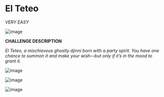 # El Teteo

*VERY EASY*

![image](https://github.com/user-attachments/assets/5396caed-87d7-4339-aa4c-e3b48419a4f5)

**CHALLENGE DESCRIPTION**

*El Teteo, a mischievous ghostly djinni born with a party spirit. You have one chance to summon it and make your wish—but only if it’s in the mood to grant it.*

![image](https://github.com/user-attachments/assets/cb4fb935-807c-4ddb-b8f9-47368c2a08f8)

![image](https://github.com/user-attachments/assets/16f56036-e1c9-42a4-a75f-04ec2634a091)

![image](https://github.com/user-attachments/assets/d42cec01-0348-4536-b100-279c7a6be1f9)
